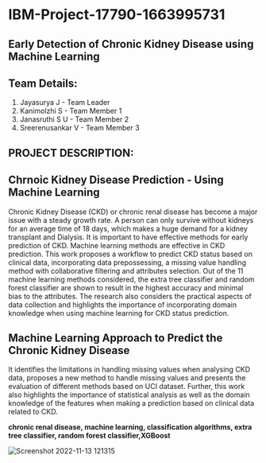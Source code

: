 # IBM-Project-17790-1663995731
## Early Detection of Chronic Kidney Disease using Machine Learning

## Team Details:
1. Jayasurya J - Team Leader
2. Kanimolzhi S - Team Member 1
3. Janasruthi S U - Team Member 2
4. Sreerenusankar V - Team Member 3

## PROJECT DESCRIPTION: 

## Chrnoic Kidney Disease Prediction - Using Machine Learning

Chronic Kidney Disease (CKD) or chronic renal disease has become a major issue with a steady growth rate. A person can only survive without kidneys for an average time of 18 days, which makes a huge demand for a kidney transplant and Dialysis. It is important to have effective methods for early prediction of CKD. Machine learning methods are effective in CKD prediction. This work proposes a workflow to predict CKD status based on clinical data, incorporating data prepossessing, a missing value handling method with collaborative filtering and attributes selection. Out of the 11 machine learning methods considered, the extra tree classifier and random forest classifier are shown to result in the highest accuracy and minimal bias to the attributes. The research also considers the practical aspects of data collection and highlights the importance of incorporating domain knowledge when using machine learning for CKD status prediction.

## Machine Learning Approach to Predict the  Chronic Kidney Disease

It identifies the limitations in handling missing values when analysing CKD data, proposes a new method to handle missing values and presents the evaluation of different methods based on UCI dataset. Further, this work also highlights the importance of statistical analysis as well as the domain knowledge of the features when making a
prediction based on clinical data related to CKD.

**chronic renal disease, machine learning, classification algorithms, extra tree classifier, random forest classifier,XGBoost**

![Screenshot 2022-11-13 121315](https://user-images.githubusercontent.com/100985219/201509417-f7adca13-c2f8-4f1a-8a69-158e750362c4.jpg)
